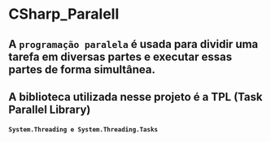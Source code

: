 # CSharp_Paralell

## A ```programação paralela``` é usada para dividir uma tarefa em diversas partes e executar essas partes de forma simultânea.

## A biblioteca utilizada nesse projeto é a TPL (Task Parallel Library)
#### ```System.Threading e System.Threading.Tasks```
